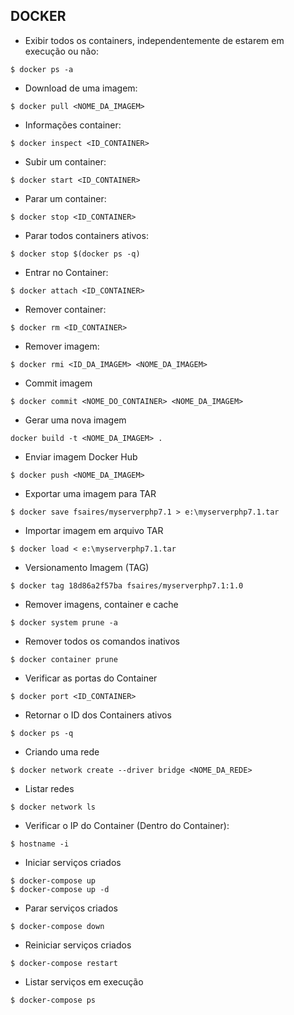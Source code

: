 ## DOCKER

- Exibir todos os containers, independentemente de estarem em execução ou não: 

```
$ docker ps -a
```

- Download de uma imagem: 

```
$ docker pull <NOME_DA_IMAGEM>
```

- Informações container: 

```
$ docker inspect <ID_CONTAINER>
```

- Subir um container: 

```
$ docker start <ID_CONTAINER>
```

- Parar um container: 

```
$ docker stop <ID_CONTAINER>
```

- Parar todos containers ativos: 

```
$ docker stop $(docker ps -q)
```

- Entrar no Container: 

```
$ docker attach <ID_CONTAINER>
```

- Remover container:  

```
$ docker rm <ID_CONTAINER>
```

- Remover imagem: 

```
$ docker rmi <ID_DA_IMAGEM> <NOME_DA_IMAGEM>
```

- Commit imagem

```
$ docker commit <NOME_DO_CONTAINER> <NOME_DA_IMAGEM>
```

- Gerar uma nova imagem 

```
docker build -t <NOME_DA_IMAGEM> .
```

- Enviar imagem Docker Hub

```
$ docker push <NOME_DA_IMAGEM>
```

- Exportar uma imagem para TAR

```
$ docker save fsaires/myserverphp7.1 > e:\myserverphp7.1.tar
```

- Importar imagem em arquivo TAR

```
$ docker load < e:\myserverphp7.1.tar
```

- Versionamento Imagem (TAG)

```
$ docker tag 18d86a2f57ba fsaires/myserverphp7.1:1.0
```

- Remover imagens, container e cache

```
$ docker system prune -a
```

- Remover todos os comandos inativos

```
$ docker container prune
```

- Verificar as portas do Container

```
$ docker port <ID_CONTAINER>
```

- Retornar o ID dos Containers ativos

```
$ docker ps -q
```

- Criando uma rede 

```
$ docker network create --driver bridge <NOME_DA_REDE>
```

- Listar redes 

```
$ docker network ls
```

- Verificar o IP do Container (Dentro do Container):

```
$ hostname -i
```

- Iniciar serviços criados

```
$ docker-compose up
$ docker-compose up -d
```

- Parar serviços criados

```
$ docker-compose down
```

- Reiniciar serviços criados

```
$ docker-compose restart
```

- Listar serviços em execução

```
$ docker-compose ps
```
